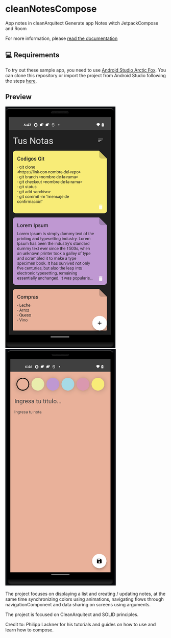 # cleanNotesCompose
App notes in cleanArquitect
Generate app Notes witch JetpackCompose and Room

For more information, please [read the documentation](https://developer.android.com/jetpack/compose)

💻 Requirements
------------
To try out these sample app, you need to use [Android Studio Arctic Fox](https://developer.android.com/studio).
You can clone this repository or import the
project from Android Studio following the steps
[here](https://developer.android.com/jetpack/compose/setup#sample).

Preview
-----------
![Screenshot](screenshots/home.png) ![Screenshot](screenshots/add.png)



The project focuses on displaying a list and creating / updating notes, at the same time synchronizing colors using animations, navigating flows through navigationComponent and data sharing on screens using arguments.

The project is focused on CleanArquitect and SOLID principles.

Credit to: Philipp Lackner for his tutorials and guides on how to use and learn how to compose.
